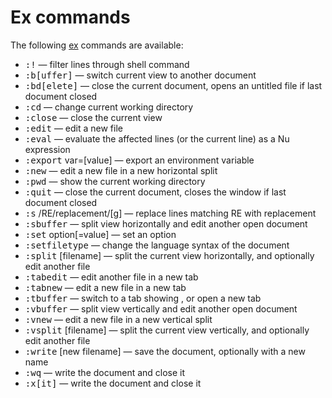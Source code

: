 # Ex commands

The following [ex](ex.html) commands are available:

  * <kbd>:!</kbd> <shell command> &mdash; filter lines through shell command
  * <kbd>:b[uffer]</kbd> <name> &mdash; switch current view to another document
  * <kbd>:bd[elete]</kbd> &mdash; close the current document, opens an untitled file if last document closed
  * <kbd>:cd</kbd> <directory> &mdash; change current working directory
  * <kbd>:close</kbd> &mdash; close the current view
  * <kbd>:edit</kbd> <filename> &mdash; edit a new file
  * <kbd>:eval</kbd> &mdash; evaluate the affected lines (or the current line) as a Nu expression
  * <kbd>:export</kbd> var=[value] &mdash; export an environment variable
  * <kbd>:new</kbd> &mdash; edit a new file in a new horizontal split
  * <kbd>:pwd</kbd> &mdash; show the current working directory
  * <kbd>:quit</kbd> &mdash; close the current document, closes the window if last document closed
  * <kbd>:s</kbd> /RE/replacement/[g] &mdash; replace lines matching RE with replacement
  * <kbd>:sbuffer</kbd> <filename> &mdash; split view horizontally and edit another open document
  * <kbd>:set</kbd> option[=value] &mdash; set an option
  * <kbd>:setfiletype</kbd> <syntax> &mdash; change the language syntax of the document
  * <kbd>:split</kbd> [filename] &mdash; split the current view horizontally, and optionally edit another file
  * <kbd>:tabedit</kbd> <filename> &mdash; edit another file in a new tab
  * <kbd>:tabnew</kbd> &mdash; edit a new file in a new tab
  * <kbd>:tbuffer</kbd> <filename> &mdash; switch to a tab showing <filename>, or open a new tab
  * <kbd>:vbuffer</kbd> <filename> &mdash; split view vertically and edit another open document
  * <kbd>:vnew</kbd> &mdash; edit a new file in a new vertical split
  * <kbd>:vsplit</kbd> [filename] &mdash; split the current view vertically, and optionally edit another file
  * <kbd>:write</kbd> [new filename] &mdash; save the document, optionally with a new name
  * <kbd>:wq</kbd> &mdash; write the document and close it
  * <kbd>:x[it]</kbd> &mdash; write the document and close it

